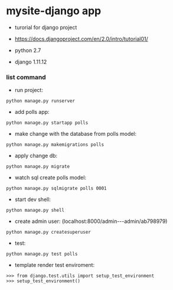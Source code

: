 # mysite-django app

* turorial for django project

* https://docs.djangoproject.com/en/2.0/intro/tutorial01/

* python 2.7

* django 1.11.12

### list command

* run project:

`python manage.py runserver`

* add polls app:

`python manage.py startapp polls`

* make change with the database from polls model:

`python manage.py makemigrations polls`

* apply change db:

`python manage.py migrate`

* watch sql create polls model:

`python manage.py sqlmigrate polls 0001`

* start dev shell:

`python manage.py shell`

* create admin user: (localhost:8000/admin---admin/ab798979)

`python manage.py createsuperuser`

* test:

`python manage.py test polls`

* template render test enviroment:

```
>>> from django.test.utils import setup_test_environment
>>> setup_test_environment()
```

